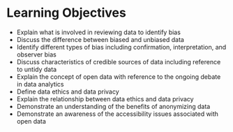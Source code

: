 # Learning Objectives
- Explain what is involved in reviewing data to identify bias
- Discuss the difference between biased and unbiased data
- Identify different types of bias including confirmation, interpretation, and observer bias
- Discuss characteristics of credible sources of data including reference to untidy data
- Explain the concept of open data with reference to the ongoing debate in data analytics
- Define data ethics and data privacy
- Explain the relationship between data ethics and data privacy
- Demonstrate an understanding of the benefits of anonymizing data
- Demonstrate an awareness of the accessibility issues associated with open data
